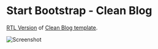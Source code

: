 Start Bootstrap - Clean Blog
=========
[RTL Version](https://mmnaderi.github.io/clean-blog-rtl/) of [Clean Blog template](https://startbootstrap.com/theme/clean-blog).

![Screenshot](https://user-images.githubusercontent.com/2914924/104838524-a800d200-58d0-11eb-9869-a844d4ddef8d.png)
